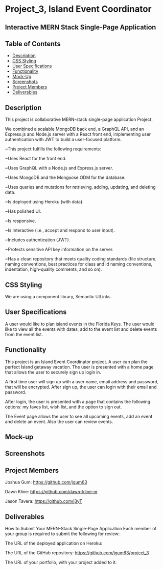 # Project_3, Island Event Coordinator 

## Interactive MERN Stack Single-Page Application

## Table of Contents
- [Description](#description)
- [CSS Styling](#css-styling)
- [User Specifications](#user-specifications)
- [Functionality](#functionality)
- [Mock-Up](#mock-up)
- [Screenshots](#screenshots)
- [Project Members](#project-members)
- [Deliverables](#deliverables)

## Description

This project is collaborative MERN-stack single-page application Project. 

We combined a scalable MongoDB back end, a GraphQL API, and an Express.js and Node.js server with a React front end, implementing user authentication with JWT to build a user-focused platform. 

  ~This project fulfills the following requirements:

  ~Uses React for the front end.

  ~Uses GraphQL with a Node.js and Express.js server.

  ~Uses MongoDB and the Mongoose ODM for the database.

  ~Uses queries and mutations for retrieving, adding, updating, and deleting data.

  ~Is deployed using Heroku (with data).

  ~Has polished UI.

  ~Is responsive.

  ~Is interactive (i.e., accept and respond to user input).

  ~Includes authentication (JWT).

  ~Protects sensitive API key information on the server.

  ~Has a clean repository that meets quality coding standards (file structure, naming conventions, best practices for class and id naming conventions, indentation, high-quality comments, and so on).

## CSS Styling
We are using a component library,  Semantic UILinks.

## User Specifications

A user would like to plan island events in the Florida Keys.  The user would like to view all the events with dates, add to the event list and delete events from the event list.

## Functionality

This project is an Island Event Coordinator project.  A user can plan the perfect Island getaway vacation.  The user is presented with a home page that allows the user to securely sign up login in.

A first time user will sign up with a user name, email address and password, that will be encrypted. After sign up, the user can login with their email and password.

After login, the user is presented with a page that contains the following options: my faves list, wish list, and the option to sign out.

The Event page allows the user to see all upcoming events, add an event and delete an event.  Also the user can review events.

## Mock-up

## Screenshots

## Project Members

Joshua Gum: https://github.com/jgum63 </br>

Dawn Kline: https://github.com/dawn-kline-m </br>

Jason Tavera: https://github.com/j3yT </br>

## Deliverables 
How to Submit Your MERN-Stack Single-Page Application
Each member of your group is required to submit the following for review:

The URL of the deployed application on Heroku: 

The URL of the GitHub repository: https://github.com/jgum63/project_3

The URL of your portfolio, with your project added to it.